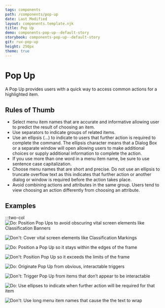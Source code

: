 ```yaml
---
tags: components
path: /components/pop-up
date: Last Modified
layout: components.template.njk
title: Pop Up
demo: components-pop-up--default-story
storybook: components-pop-up--default-story
git: rux-pop-up
height: 250px
theme: true
---
```


# Pop Up

A Pop Up provides users with a quick way to access common actions for a highlighted item.

## Rules of Thumb

- Select menu item names that are accurate and informative allowing user to predict the result of choosing an item.
- Use separators to indicate groups of related items.
- Use an ellipsis (…) to indicate to users that further action is required to complete the command. The ellipsis character means that a Dialog Box or a separate window will open allowing users to make additional choices or supply additional information to complete the action.
- If you use more than one word in a menu item name, be sure to use sentence case capitalization.
- Choose menu names that are short and precise. Do not use an ellipsis to truncate overflow text as this indicates that further action or another dialog or window is required before the action takes place.
- Avoid combining actions and attributes in the same group. Users tend to view choosing an action differently from choosing an attribute.

## Examples

:::two-col
![Do: Position Pop Ups to avoid obscuring vital screen elements like Classification Banners](/img/components/popup-do-1.png "Do: Position Pop Ups to avoid obscuring vital screen elements like Classification Banners")

![Don't: Cover vital screen elements like Classification Markings](/img/components/popup-dont-1.png "Cover vital screen elements like Classification Markings")

![Do: Position a Pop Up so it stays within the edges of the frame](/img/components/popup-do-2.png "Position a Pop Up so it stays within the edges of the frame")

![Don't: Position Pop Up so it exceeds the limits of the frame](/img/components/popup-dont-2.png "Don't: Position Pop Up so it exceeds the limits of the frame")

![Do: Originate Pop Up from obvious, interactable triggers](/img/components/popup-do-3.png "Do: Originate Pop Up from obvious, interactable triggers")

![Don't: Trigger Pop Up from items that don’t appear to be interactable](/img/components/popup-dont-3.png "Don't: Trigger Pop Up from items that don’t appear to be interactable")

![Do: Use ellipses to indicate when further action will be required for that item](/img/components/popup-do-4.png "Do: Use ellipses to indicate when further action will be required for that item")

![Don't: Use long menu item names that cause the the text to wrap](/img/components/popup-dont-4.png "Don't: Use long menu item names that cause the the text to wrap")
